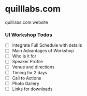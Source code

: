 # quilllabs.com
quilllabs.com website

### UI Workshop Todos

- [ ] Integrate Full Schedule with details
- [ ] Main Advantages of Workshop
- [ ] Who is it for
- [ ] Speaker Profile
- [ ] Venue and directions
- [ ] Timing for 2 days
- [ ] Call to Actions
- [ ] Photo Gallery
- [ ] Links for downloads